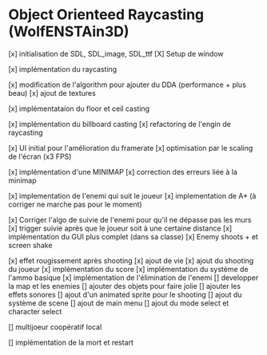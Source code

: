 # Object Orienteed Raycasting (WolfENSTAin3D)

[x] initialisation de SDL, SDL_image, SDL_ttf
[X] Setup de window

[x] implémentation du raycasting

[x] modification de l'algorithm pour ajouter du DDA (performance + plus beau)
[x] ajout de textures

[x] implémentataion du floor et ceil casting

[x] implémentation du billboard casting
[x] refactoring de l'engin de raycasting

[x] UI initial pour l'amélioration du framerate
[x] optimisation par le scaling de l'écran (x3 FPS)

[x] implémentation d'une MINIMAP
[x] correction des erreurs liée à la minimap

[x] implementation de l'enemi qui suit le joueur
[x] implementation de A* (à corriger ne marche pas pour le moment)

[x] Corriger l'algo de suivie de l'enemi pour qu'il ne dépasse pas les murs
[x] trigger suivie après que le joueur soit à une certaine distance
[x] implémentation du GUI plus complet (dans sa classe)
[x] Enemy shoots + et screen shake 

[x] effet rougissement après shooting
[x] ajout de vie
[x] ajout du shooting du joueur
[x] implémentation du score
[x] implémentation du système de l'ammo basique
[x] implémentation de l'élimination de l'enemi
[] developper la map et les enemies 
[] ajouter des objets pour faire jolie
[] ajouter les effets sonores
[] ajout d'un animated sprite pour le shooting
[] ajout du système de scene
[] ajout de main menu
[] ajout du mode select et character select

[] multijoeur coopératif local


[] implémentation de la mort et restart
